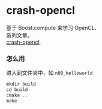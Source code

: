 # crash-opencl

基于 Boost.compute 来学习 OpenCL.  
系列文章。  
[crash-opencl](https://beautifularea.cn/archives/opencl-archive.html).  

### 怎么用
进入到文件夹中，如 `n00_helloworld` 
```c
mkdir build
cd build
cmake ..
make
```
